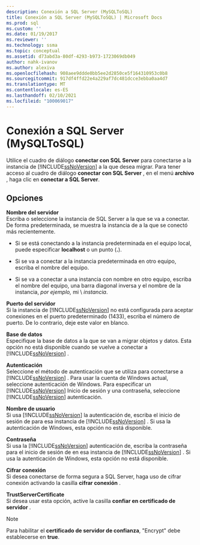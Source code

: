 ```yaml
---
description: Conexión a SQL Server (MySQLToSQL)
title: Conexión a SQL Server (MySQLToSQL) | Microsoft Docs
ms.prod: sql
ms.custom: ''
ms.date: 01/19/2017
ms.reviewer: ''
ms.technology: ssma
ms.topic: conceptual
ms.assetid: d73abd3a-80df-4293-b973-1723069db049
author: nahk-ivanov
ms.author: alexiva
ms.openlocfilehash: 908aee9ddde0bb5ee2d2850ce5f164310953c0b8
ms.sourcegitcommit: 917df4ffd22e4a229af7dc481dcce3ebba0aa4d7
ms.translationtype: MT
ms.contentlocale: es-ES
ms.lasthandoff: 02/10/2021
ms.locfileid: "100069017"
---
```

# <a name="connect-to-sql-server-mysqltosql"></a>Conexión a SQL Server (MySQLToSQL)
Utilice el cuadro de diálogo **conectar con SQL Server** para conectarse a la instancia de [!INCLUDE[ssNoVersion](../../includes/ssnoversion-md.md)] a la que desea migrar. Para tener acceso al cuadro de diálogo **conectar con SQL Server** , en el menú **archivo** , haga clic en **conectar a SQL Server**.  
  
## <a name="options"></a>Opciones  
**Nombre del servidor**  
Escriba o seleccione la instancia de SQL Server a la que se va a conectar. De forma predeterminada, se muestra la instancia de a la que se conectó más recientemente.  
  
-   Si se está conectando a la instancia predeterminada en el equipo local, puede especificar **localhost** o un punto (**.**).  
  
-   Si se va a conectar a la instancia predeterminada en otro equipo, escriba el nombre del equipo.  
  
-   Si se va a conectar a una instancia con nombre en otro equipo, escriba el nombre del equipo, una barra diagonal inversa y el nombre de la instancia, *por ejemplo,* mi \\ *instancia*.  
  
**Puerto del servidor**  
Si la instancia de [!INCLUDE[ssNoVersion](../../includes/ssnoversion-md.md)] no está configurada para aceptar conexiones en el puerto predeterminado (1433), escriba el número de puerto. De lo contrario, deje este valor en blanco.  
  
**Base de datos**  
Especifique la base de datos a la que se van a migrar objetos y datos. Esta opción no está disponible cuando se vuelve a conectar a [!INCLUDE[ssNoVersion](../../includes/ssnoversion-md.md)] .  
  
**Autenticación**  
Seleccione el método de autenticación que se utiliza para conectarse a [!INCLUDE[ssNoVersion](../../includes/ssnoversion-md.md)] . Para usar la cuenta de Windows actual, seleccione autenticación de Windows. Para especificar un [!INCLUDE[ssNoVersion](../../includes/ssnoversion-md.md)] Inicio de sesión y una contraseña, seleccione [!INCLUDE[ssNoVersion](../../includes/ssnoversion-md.md)] autenticación.  
  
**Nombre de usuario**  
Si usa [!INCLUDE[ssNoVersion](../../includes/ssnoversion-md.md)] la autenticación de, escriba el inicio de sesión de para esa instancia de [!INCLUDE[ssNoVersion](../../includes/ssnoversion-md.md)] . Si usa la autenticación de Windows, esta opción no está disponible.  
  
**Contraseña**  
Si usa la [!INCLUDE[ssNoVersion](../../includes/ssnoversion-md.md)] autenticación de, escriba la contraseña para el inicio de sesión de en esa instancia de [!INCLUDE[ssNoVersion](../../includes/ssnoversion-md.md)] . Si usa la autenticación de Windows, esta opción no está disponible.  
  
**Cifrar conexión**  
Si desea conectarse de forma segura a SQL Server, haga uso de cifrar conexión activando la casilla **cifrar conexión** .  
  
**TrustServerCertificate**  
Si desea usar esta opción, active la casilla **confiar en certificado de servidor** .  
  
> [!NOTE]  
> Para habilitar el **certificado de servidor de confianza**, "Encrypt" debe establecerse en **true**.  
  
